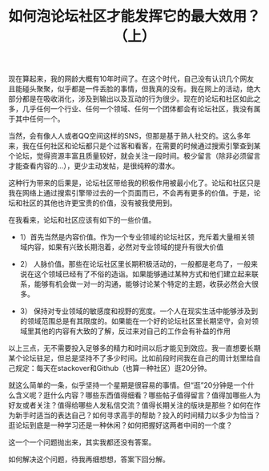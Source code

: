﻿---
title: '如何泡论坛社区才能发挥它的最大效用？（上）' 
layout: post
tag:
	- 网络

---

现在算起来，我的网龄大概有10年时间了。在这个时代，自己没有认识几个网友且能碰头聚聚，似乎都是一件丢脸的事情，但我真的没有。我在网上的活动，绝大部分都是在吸收消化，涉及到输出以及互动的行为很少。现在的论坛和社区如此之多，几乎任何一个行业、任何一个领域、任何一个团体都会有论坛社区，我没有属于其中任何一个。

当然，会有像人人或者QQ空间这样的SNS，但那是基于熟人社交的。这么多年来，我在任何社区和论坛都只是个过客和看客，在需要的时候通过搜索引擎查到某个论坛，觉得资源丰富且质量较好，就会关注一段时间。极少留言（除非必须留言才能查看内容的...），更少主动发帖，是很纯粹的潜水。

这种行为带来的后果是，论坛社区带给我的积极作用被最小化了。论坛和社区只是我在网络上通过搜索引擎带过去的一个页面而已，不会再有更多的价值。于是，论坛和社区的其他也许更宝贵的价值，没有被我使用到。

在我看来，论坛和社区应该有如下的一些价值。

- 1）首先当然是内容价值。作为一个专业领域的论坛社区，充斥着大量相关领域内容，如果有兴致长期泡着，必然对专业领域的提升有很大价值

- 2） 人脉价值。那些在论坛社区里长期积极活动的，一般都是老鸟了，一般来说在这个领域已经有了不俗的造诣。如果能够通过某种方式和他们建立起来联系，能够有机会做一对一的沟通，能够讨论某个特定的主题，收获必然会大很多。

- 3） 保持对专业领域的敏感度和视野的宽度。一个人在现实生活中能够涉及到的领域范围总是有其限度的。如果能在一个好的论坛社区里长期坚守，会对领域里其他的内容有大致的了解，反过来对自己的工作会有补益的作用

以上三点，无不需要投入足够多的精力和时间以后才能见到效应。我一直想要长期某个论坛驻足，但总是坚持不了多少时间。比如前段时间我在自己的周计划里给自己规定：每天在stackover和Github（也算一种社区）逛20分钟。

就这么简单的一条，似乎坚持一个星期是很容易的事情。但“逛”20分钟是一个什么含义呢？逛什么内容？哪些东西值得细看？哪些帖子值得留言？值得加哪些人为好友或者关注？值得给哪些人发私信交流？值得长期关注的版块是那些？如何在作为新手时适当的表达自己？如何寻求高手的帮助？投入的时间精力以多少为恰当？逛论坛到底是一种学习还是一种休闲？如何把握好这两者中间的一个度？

这一个一个问题抛出来，其实我都还没有答案。

如何解决这个问题，待我再细想想，答案下回分解。

























